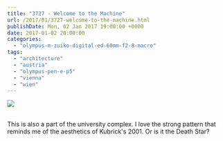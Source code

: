 ```yaml
---
title: "3727 - Welcome to the Machine"
url: /2017/01/3727-welcome-to-the-machine.html
publishDate: Mon, 02 Jan 2017 19:00:00 +0000
date: 2017-01-02 20:00:00
categories: 
  - "olympus-m-zuiko-digital-ed-60mm-f2-8-macro"
tags: 
  - "architecture"
  - "austria"
  - "olympus-pen-e-p5"
  - "vienna"
  - "wien"
---
```

<div class="container">
<div class="center"><a target="_blank" href="https://d25zfm9zpd7gm5.cloudfront.net/1200x1200/2016/20160703_191812_lr.jpg"><img class="webfeedsFeaturedVisual" src="https://d25zfm9zpd7gm5.cloudfront.net/0600x0600/2016/20160703_191812_lr.jpg" /></a></div>
</div>
<br />

This is also a part of the university complex. I love the strong pattern that reminds me of the aesthetics of Kubrick's 2001. Or is it the Death Star?
